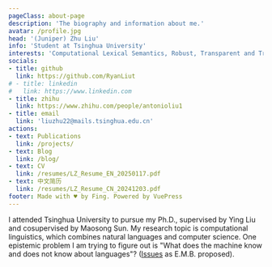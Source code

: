 ```yaml
---
pageClass: about-page
description: 'The biography and information about me.'
avatar: /profile.jpg
head: '(Juniper) Zhu Liu'
info: 'Student at Tsinghua University'
interests: 'Computational Lexical Semantics, Robust, Transparent and Trustful AI'
socials:
- title: github
  link: https://github.com/RyanLiut
# - title: linkedin
#   link: https://www.linkedin.com
- title: zhihu
  link: https://www.zhihu.com/people/antonioliu1
- title: email
  link: 'liuzhu22@mails.tsinghua.edu.cn'
actions:
- text: Publications
  link: /projects/
- text: Blog
  link: /blog/
- text: CV
  link: /resumes/LZ_Resume_EN_20250117.pdf
- text: 中文简历
  link: /resumes/LZ_Resume_CN_20241203.pdf
footer: Made with ♥ by Fing. Powered by VuePress
---
```


<AboutCard :frontmatter="$page.frontmatter" >

I attended Tsinghua University to pursue my Ph.D., supervised by Ying Liu and cosupervised by Maosong Sun. My research topic is computational linguistics, which combines natural languages and computer science. One epistemic problem I am trying to figure out is "What does the machine know and does not know about languages"? ([Issues](https://faculty.washington.edu/ebender/papers/ACL_2024_Presidential_Address.pdf) as E.M.B. proposed).

</AboutCard>

<style lang="stylus">

.theme-container.about-page .page
  background-color #e6ecf0
  min-height calc(100vh)
  
  .last-updated
    display none

</style>